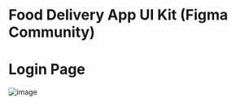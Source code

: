 # Food Delivery App UI Kit (Figma Community)

# Login Page
![image](https://user-images.githubusercontent.com/94110628/220378688-95896f2e-911f-4c2f-8dec-ce877819348c.png)
